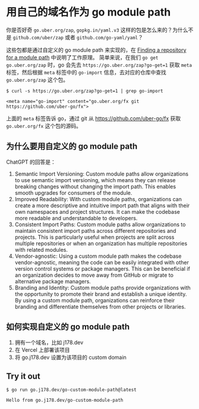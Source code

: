 # 用自己的域名作为 go module path

你是否好奇 `go.uber.org/zap`, `gopkg.in/yaml.v3` 这样的包是怎么来的？为什么不是 `github.com/uber/zap` 或者 `github.com/go-yaml/yaml`？

这些包都是通过自定义的 go module path 来实现的，在 [Finding a repository for a module path](https://go.dev/ref/mod#vcs-find) 中说明了工作原理。
简单来说，在我们 `go get go.uber.org/zap` 时，go 会先去 `https://go.uber.org/zap?go-get=1` 获取 `meta` 标签，然后根据 `meta` 标签中的 `go-import` 信息，去对应的仓库中查找 `go.uber.org/zap` 这个包。

```shell
$ curl -s https://go.uber.org/zap?go-get=1 | grep go-import

<meta name="go-import" content="go.uber.org/fx git https://github.com/uber-go/fx">
```

上面的 `meta` 标签告诉 go，通过 git 从 https://github.com/uber-go/fx 获取 `go.uber.org/fx` 这个包的源码。

## 为什么要用自定义的 go module path

ChatGPT 的回答是：

1. Semantic Import Versioning: Custom module paths allow organizations to use semantic import versioning, which means they can release breaking changes without changing the import path. This enables smooth upgrades for consumers of the module.
2. Improved Readability: With custom module paths, organizations can create a more descriptive and intuitive import path that aligns with their own namespaces and project structures. It can make the codebase more readable and understandable to developers.
3. Consistent Import Paths: Custom module paths allow organizations to maintain consistent import paths across different repositories and projects. This is particularly useful when projects are split across multiple repositories or when an organization has multiple repositories with related modules.
4. Vendor-agnostic: Using a custom module path makes the codebase vendor-agnostic, meaning the code can be easily integrated with other version control systems or package managers. This can be beneficial if an organization decides to move away from GitHub or migrate to alternative package managers.
5. Branding and Identity: Custom module paths provide organizations with the opportunity to promote their brand and establish a unique identity. By using a custom module path, organizations can reinforce their branding and differentiate themselves from other projects or libraries.

## 如何实现自定义的 go module path

1. 拥有一个域名，比如 j178.dev
2. 在 Vercel 上部署该项目
3. 将 go.j178.dev 设置为该项目的 custom domain

## Try it out

```shell
$ go run go.j178.dev/go-custom-module-path@latest

Hello from go.j178.dev/go-custom-module-path
```
